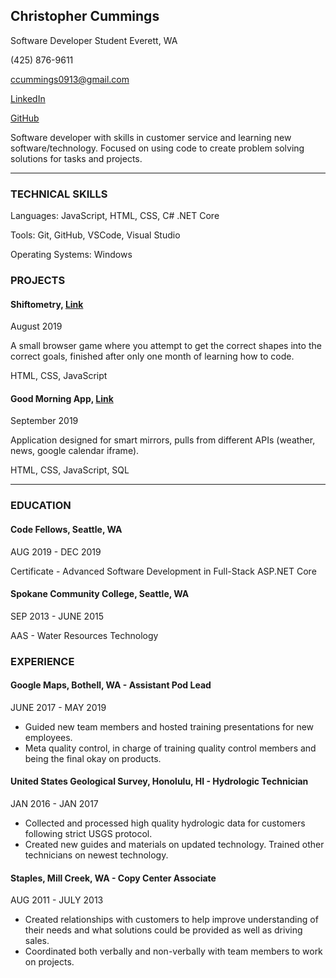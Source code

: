 ## Christopher Cummings

Software Developer Student
Everett, WA

(425) 876-9611

ccummings0913@gmail.com

[LinkedIn](www.linkedin.com/in/cdcummings10)

[GitHub](https://github.com/cdcummings10)

Software developer with skills in customer service and learning new software/technology. Focused on using code to create problem solving solutions for tasks and projects.

---

### TECHNICAL SKILLS
Languages: JavaScript, HTML, CSS, C# .NET Core

Tools: Git, GitHub, VSCode, Visual Studio

Operating Systems: Windows

### PROJECTS 
#### **Shiftometry,  [Link](https://funky-boiz.github.io/shiftometry/)**

August 2019

A small browser game where you attempt to get the correct shapes into the correct goals, finished after only one month of learning how to code.

HTML, CSS, JavaScript


#### **Good Morning App,  [Link](https://goodmorningapp.herokuapp.com/)**

September 2019

Application designed for smart mirrors, pulls from different APIs (weather, news, google calendar iframe).

HTML, CSS, JavaScript, SQL

---

### EDUCATION
#### **Code Fellows, Seattle, WA**

AUG 2019 - DEC 2019

Certificate - Advanced Software Development in Full-Stack ASP.NET Core


#### **Spokane Community College, Seattle, WA**

SEP 2013 - JUNE 2015

AAS - Water Resources Technology

### EXPERIENCE
#### **Google Maps, Bothell, WA - Assistant Pod Lead**
JUNE 2017 - MAY 2019

* Guided new team members and hosted training presentations for new employees.
* Meta quality control, in charge of training quality control members and being the final okay on products.

#### **United States Geological Survey, Honolulu, HI - Hydrologic Technician**
JAN 2016 - JAN 2017

* Collected and processed high quality hydrologic data for customers following strict USGS protocol.
* Created new guides and materials on updated technology. Trained other technicians on newest technology.

#### **Staples, Mill Creek, WA - Copy Center Associate**
AUG 2011 - JULY 2013

* Created relationships with customers to help improve understanding of their needs and what solutions could be provided as well as driving sales.
* Coordinated both verbally and non-verbally with team members to work on projects.
